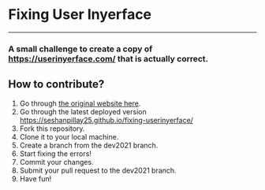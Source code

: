 # Fixing User Inyerface
---

### A small challenge to create a copy of https://userinyerface.com/ that is actually correct.

## How to contribute?

1. Go through [the original website here](https://userinyerface.com/).
2. Go through the latest deployed version https://seshanpillay25.github.io/fixing-userinyerface/
3. Fork this repository.
4. Clone it to your local machine.
5. Create a branch from the dev2021 branch.
6. Start fixing the errors!
7. Commit your changes.
8. Submit your pull request to the dev2021 branch.
9. Have fun!
